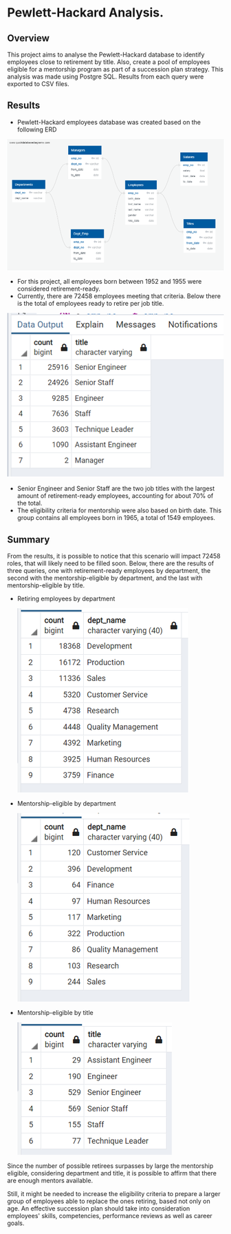 # Pewlett-Hackard Analysis.

## Overview 
This project aims to analyse the Pewlett-Hackard database to identify employees close to retirement by title. Also, create a pool of employees eligible for a mentorship program as part of a succession plan strategy. This analysis was made using Postgre SQL. Results from each query were exported to CSV files.

## Results

- Pewlett-Hackard employees database was created based on the following ERD

![EmployeeDB.png](Resources/EmployeeDB.png)

- For this project, all employees born between 1952 and 1955 were considered retirement-ready. 
- Currently, there are 72458 employees meeting that criteria. Below there is the total of employees ready to retire per job title.

![retiringpertitle](Resources/retiring_per_title.png)

- Senior Engineer and Senior Staff are the two job titles with the largest amount of retirement-ready employees, accounting for about 70% of the total.
- The eligibility criteria for mentorship were also based on birth date. This group contains all employees born in 1965, a total of 1549 employees.

## Summary

From the results, it is possible to notice that this scenario will impact 72458 roles, that will likely need to be filled soon. Below, there are the results of three queries, one with retirement-ready employees by department, the second with the mentorship-eligible by department, and the last with mentorship-eligible by title.

- Retiring employees by department

    ![retiring_per_department](Resources/retiring_per_department.png)  

- Mentorship-eligible by department

    ![mentorship_per_department](Resources/mentorship_per_department.png)

- Mentorship-eligible by title

    ![mentorship_per_title](Resources/mentorship_per_title.png)

Since the number of possible retirees surpasses by large the mentorship eligible, considering department and title, it is possible to affirm that there are enough mentors available.

Still, it might be needed to increase the eligibility criteria to prepare a larger group of employees able to replace the ones retiring, based not only on age. An effective succession plan should take into consideration employees' skills, competencies, performance reviews as well as career goals.

